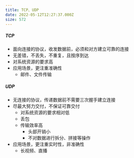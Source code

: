 ```yaml
---
title: TCP、UDP
date: 2022-05-12T12:27:37.000Z
size: 572
---
```

##### TCP
- 面向连接的协议，收发数据前，必须和对方建立可靠的连接
- 无差错，不丢失，不重复，且按序到达
- 对系统资源的要求高
- 应用场景，更注重准确性
	- 邮件、文件传输

##### UDP
- 无连接的协议，传递数据前不需要三次握手建立连接
- 尽最大努力交付，不保证可靠交付
	- 对系统资源的要求相对低
	- 丢包
	- 传输效率高
		- 头部开销小
		- 不对数据进行拆分、拼接等操作
- 应用场景，更注重实时性，非准确性
	- 长视频、直播
